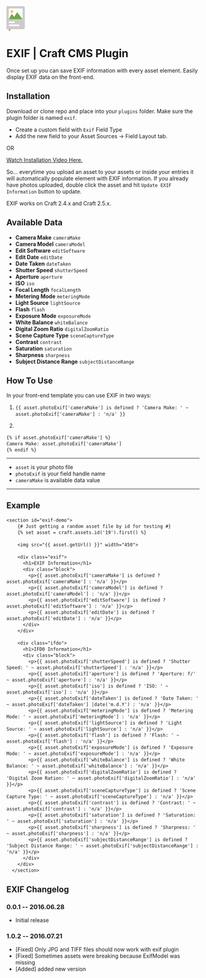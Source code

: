 ![Screenshot](resources/screenshots/plugin_logo.png)

# EXIF | Craft CMS Plugin

Once set up you can save EXIF information with every asset element. Easily display EXIF data on the front-end.



## Installation

Download or clone repo and place into your `plugins` folder. Make sure the plugin folder is named `exif`.

* Create a custom field with `Exif` Field Type
* Add the new field to your Asset Sources -> Field Layout tab.

OR

[Watch Installation Video Here.](https://www.youtube.com/watch?v=-G-fCaOhCSY)


So... everytime you upload an asset to your assets or inside your entries it will automatically populate element with EXIF information. If you already have photos uploaded, double click the asset and hit `Update EXIF Information` button to update.


EXIF works on Craft 2.4.x and Craft 2.5.x.

## Available Data


* **Camera Make** `cameraMake`
* **Camera Model** `cameraModel`
* **Edit Software** `editSoftware`
* **Edit Date** `editDate`
* **Date Taken** `dateTaken`
* **Shutter Speed** `shutterSpeed`
* **Aperture** `aperture`
* **ISO** `iso`
* **Focal Length** `focalLength`
* **Metering Mode** `meteringMode`
* **Light Source** `lightSource`
* **Flash** `flash`
* **Exposure Mode** `exposureMode`
* **White Balance** `whiteBalance`
* **Digital Zoom Ratio** `digitalZoomRatio`
* **Scene Capture Type** `sceneCaptureType`
* **Contrast** `contrast`
* **Saturation** `saturation`
* **Sharpness** `sharpness`
* **Subject Distance Range** `subjectDistanceRange`




## How To Use

In your front-end template you can use EXIF in two ways:


1. `{{ asset.photoExif['cameraMake'] is defined ? 'Camera Make: ' ~ asset.photoExif['cameraMake'] : 'n/a' }}`

2.
```
{% if asset.photoExif['cameraMake'] %}
Camera Make: asset.photoExif['cameraMake']
{% endif %}
```
___

* `asset` is your photo file
* `photoExif` is your field handle name
* `cameraMake` is available data value

___

## Example


```
<section id="exif-demo">
    {# Just getting a random asset file by id for testing #}
    {% set asset = craft.assets.id('19').first() %}

    <img src="{{ asset.getUrl() }}" width="450">
    
    <div class="exif">
      <h1>EXIF Information</h1>
      <div class="block">
        <p>{{ asset.photoExif['cameraMake'] is defined ? asset.photoExif['cameraMake'] : 'n/a' }}</p>
        <p>{{ asset.photoExif['cameraModel'] is defined ? asset.photoExif['cameraModel'] : 'n/a' }}</p>
        <p>{{ asset.photoExif['editSoftware'] is defined ? asset.photoExif['editSoftware'] : 'n/a' }}</p>
        <p>{{ asset.photoExif['editDate'] is defined ? asset.photoExif['editDate'] : 'n/a' }}</p>
      </div>
    </div>
    
    <div class="ifdo">
      <h1>IFD0 Information</h1>
      <div class="block">
        <p>{{ asset.photoExif['shutterSpeed'] is defined ? 'Shutter Speed: ' ~ asset.photoExif['shutterSpeed'] : 'n/a' }}</p>
        <p>{{ asset.photoExif['aperture'] is defined ? 'Aperture: f/' ~ asset.photoExif['aperture'] : 'n/a' }}</p>
        <p>{{ asset.photoExif['iso'] is defined ? 'ISO: ' ~ asset.photoExif['iso'] : 'n/a' }}</p>
        <p>{{ asset.photoExif['dateTaken'] is defined ? 'Date Taken: ' ~ asset.photoExif['dateTaken'] |date('m.d.Y') : 'n/a' }}</p>
        <p>{{ asset.photoExif['meteringMode'] is defined ? 'Metering Mode: ' ~ asset.photoExif['meteringMode'] : 'n/a' }}</p>
        <p>{{ asset.photoExif['lightSource'] is defined ? 'Light Source: ' ~ asset.photoExif['lightSource'] : 'n/a' }}</p>
        <p>{{ asset.photoExif['flash'] is defined ? 'Flash: ' ~ asset.photoExif['flash'] : 'n/a' }}</p>
        <p>{{ asset.photoExif['exposureMode'] is defined ? 'Exposure Mode: ' ~ asset.photoExif['exposureMode'] : 'n/a' }}</p>
        <p>{{ asset.photoExif['whiteBalance'] is defined ? 'White Balance: ' ~ asset.photoExif['whiteBalance'] : 'n/a' }}</p>
        <p>{{ asset.photoExif['digitalZoomRatio'] is defined ? 'Digital Zoom Ration: ' ~ asset.photoExif['digitalZoomRatio'] : 'n/a' }}</p>
        <p>{{ asset.photoExif['sceneCaptureType'] is defined ? 'Scene Capture Type: ' ~ asset.photoExif['sceneCaptureType'] : 'n/a' }}</p>
        <p>{{ asset.photoExif['contrast'] is defined ? 'Contrast: ' ~ asset.photoExif['contrast'] : 'n/a' }}</p>
        <p>{{ asset.photoExif['saturation'] is defined ? 'Saturation: ' ~ asset.photoExif['saturation'] : 'n/a' }}</p>
        <p>{{ asset.photoExif['sharpness'] is defined ? 'Sharpness: ' ~ asset.photoExif['sharpness'] : 'n/a' }}</p>
        <p>{{ asset.photoExif['subjectDistanceRange'] is defined ? 'Subject Distance Range: ' ~ asset.photoExif['subjectDistanceRange'] : 'n/a' }}</p>
      </div>
    </div>
  </section>
```

## EXIF Changelog

### 0.0.1 -- 2016.06.28

* Initial release

### 1.0.2 -- 2016.07.21

* [Fixed] Only JPG and TIFF files should now work with exif plugin
* [Fixed] Sometimes assets were breaking because ExifModel was missing
* [Added] added new version
